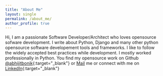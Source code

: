 ```yaml
---
title: "About Me"
layout: single
permalink: /about_me/
author_profile: true
---
```


Hi, I am a passionate Software Developer/Architect who loves opensource sofware development.
I write about Python, Django and many other python opensource software developement tools and frameworks. I like to follow the widely accepted best practices while development. I mostly worked professionally in Python. You find my opensource work on Github [@abhijitbonik](https://github.com/abhijitbonik/){:target="_blank"} or [Mail]("mailto:abhijitbonik@gmail.com") me or connect with me on [LinkedIn](https://www.linkedin.com/in/abhijitbonik/){:target="_blank"}